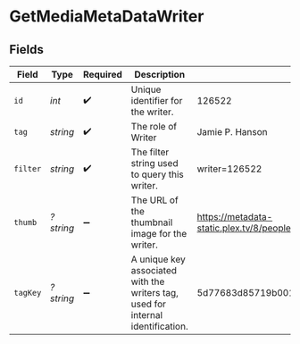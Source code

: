 # GetMediaMetaDataWriter


## Fields

| Field                                                                           | Type                                                                            | Required                                                                        | Description                                                                     | Example                                                                         |
| ------------------------------------------------------------------------------- | ------------------------------------------------------------------------------- | ------------------------------------------------------------------------------- | ------------------------------------------------------------------------------- | ------------------------------------------------------------------------------- |
| `id`                                                                            | *int*                                                                           | :heavy_check_mark:                                                              | Unique identifier for the writer.                                               | 126522                                                                          |
| `tag`                                                                           | *string*                                                                        | :heavy_check_mark:                                                              | The role of Writer                                                              | Jamie P. Hanson                                                                 |
| `filter`                                                                        | *string*                                                                        | :heavy_check_mark:                                                              | The filter string used to query this writer.                                    | writer=126522                                                                   |
| `thumb`                                                                         | *?string*                                                                       | :heavy_minus_sign:                                                              | The URL of the thumbnail image for the writer.                                  | https://metadata-static.plex.tv/8/people/8d65fa96804802e08f2de09fe014408e.jpg   |
| `tagKey`                                                                        | *?string*                                                                       | :heavy_minus_sign:                                                              | A unique key associated with the writers tag, used for internal identification. | 5d77683d85719b001f3a535e                                                        |